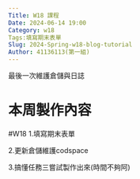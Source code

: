 ```yaml
---
Title: W18 課程
Date: 2024-06-14 19:00
Category: w18
Tags:填寫期末表單
Slug: 2024-Spring-w18-blog-tutorial
Author: 41136113(第一組)
---
```


最後一次維護倉儲與日誌

<!-- PELICAN_END_SUMMARY -->

# 本周製作內容
#W18
1.填寫期末表單

2.更新倉儲維護codspace

3.搞懂任務三嘗試製作出來(時間不夠阿)


